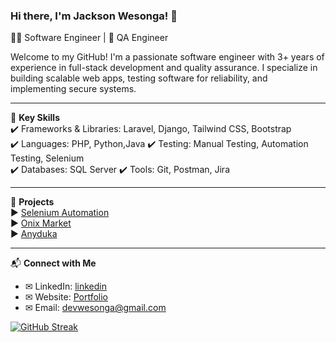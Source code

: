 ### Hi there, I'm Jackson Wesonga! 👋  
👨‍💻 Software Engineer | 🧪 QA Engineer  

Welcome to my GitHub! I'm a passionate software engineer with 3+ years of experience in full-stack development and quality assurance. I specialize in building scalable web apps, testing software for reliability, and implementing secure systems.  

---

🌟 **Key Skills**  
 ✔️ Frameworks & Libraries: Laravel, Django, Tailwind CSS, Bootstrap  
 ✔️ Languages: PHP, Python,Java
 ✔️ Testing: Manual Testing, Automation Testing, Selenium  
 ✔️ Databases: SQL Server
 ✔️ Tools: Git, Postman, Jira  
 

---

🚀 **Projects**  
▶️ [Selenium Automation](https://github.com/dev-wesonga/selenium-automation)  
▶️ [Onix Market](https://onix-market.com/)  
▶️ [Anyduka ](https://anyduka.com/)  

---

📬 **Connect with Me**  
- ✉ LinkedIn: [linkedin](https://www.linkedin.com/in/jw-2301b2356)  
- ✉ Website: [Portfolio](https://dev-wesonga.github.io)  
- ✉ Email: devwesonga@gmail.com 


[![GitHub Streak](https://streak-stats.demolab.com/?user=dev-wesonga)](https://git.io/streak-stats)

